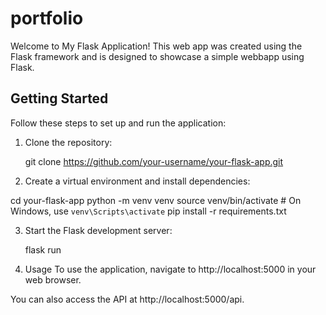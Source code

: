 # portfolio

Welcome to My Flask Application! This web app was created using the Flask framework and is designed to showcase a simple webbapp using Flask.
## Getting Started

Follow these steps to set up and run the application:

1. Clone the repository:
   
   git clone https://github.com/your-username/your-flask-app.git

2. Create a virtual environment and install dependencies:

  cd your-flask-app
  python -m venv venv
  source venv/bin/activate  # On Windows, use `venv\Scripts\activate`
  pip install -r requirements.txt

3. Start the Flask development server:
   
   flask run

4. Usage
  To use the application, navigate to http://localhost:5000 in your web browser.

  You can also access the API at http://localhost:5000/api.
